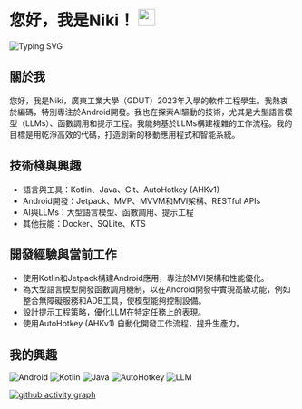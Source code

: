 # 您好，我是Niki！ <img src="https://media.giphy.com/media/hvRJCLFzcasrR4ia7z/giphy.gif" width="30">

![Typing SVG](https://readme-typing-svg.demolab.com/?font=Exo+2&size=22&pause=1000&width=435&lines=Welcome+to+my+GitHub+profile!)

## 關於我

您好，我是Niki，廣東工業大學（GDUT）2023年入學的軟件工程學生。我熱衷於編碼，特別專注於Android開發。我也在探索AI驅動的技術，尤其是大型語言模型（LLMs）、函數調用和提示工程。我能夠基於LLMs構建複雜的工作流程。我的目標是用乾淨高效的代碼，打造創新的移動應用程式和智能系統。

## 技術棧與興趣

- 語言與工具：Kotlin、Java、Git、AutoHotkey (AHKv1)
- Android開發：Jetpack、MVP、MVVM和MVI架構、RESTful APIs
- AI與LLMs：大型語言模型、函數調用、提示工程
- 其他技能：Docker、SQLite、KTS

## 開發經驗與當前工作

- 使用Kotlin和Jetpack構建Android應用，專注於MVI架構和性能優化。
- 為大型語言模型開發函數調用機制，以在Android開發中實現高級功能，例如整合無障礙服務和ADB工具，使模型能夠控制設備。
- 設計提示工程策略，優化LLM在特定任務上的表現。
- 使用AutoHotkey (AHKv1) 自動化開發工作流程，提升生產力。

## 我的興趣

![Android](https://img.shields.io/badge/Android-3DDC84?style=for-the-badge&logo=android&logoColor=white)
![Kotlin](https://img.shields.io/badge/Kotlin-7F52FF?style=for-the-badge&logo=kotlin&logoColor=white)
![Java](https://img.shields.io/badge/java-%23ED8B00.svg?style=for-the-badge&logo=openjdk&logoColor=white)
![AutoHotkey](https://img.shields.io/badge/AutoHotkey%20v1-334455?style=for-the-badge&logo=autohotkey&logoColor=white)
![LLM](https://img.shields.io/badge/LLM-007ACC?style=for-the-badge&logo=ai&logoColor=white)

[![github activity graph](https://github-readme-activity-graph.vercel.app/graph?username=niki914&bg_color=ffffff&color=9e4c98&line=9992f7&point=1e6794&area=true&hide_border=true)](https://github.com/ashutosh00710/github-readme-activity-graph)
